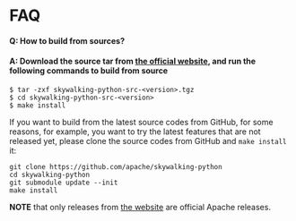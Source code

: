 # FAQ

#### Q: How to build from sources?

#### A: Download the source tar from [the official website](http://skywalking.apache.org/downloads/), and run the following commands to build from source

```shell
$ tar -zxf skywalking-python-src-<version>.tgz
$ cd skywalking-python-src-<version>
$ make install
```

If you want to build from the latest source codes from GitHub, for some reasons, for example, you want to try the latest features that are not released yet, please clone the source codes from GitHub and `make install` it:

```shell
git clone https://github.com/apache/skywalking-python
cd skywalking-python
git submodule update --init
make install
``` 

**NOTE** that only releases from [the website](http://skywalking.apache.org/downloads/) are official Apache releases. 
